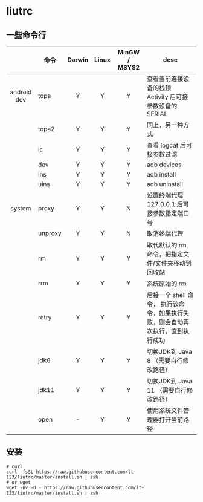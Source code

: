 # liutrc

## 一些命令行

|             | 命令      | Darwin | Linux | MinGW / MSYS2 | desc                                        |
|:-----------:|---------|:------:|:-----:|:-------------:|---------------------------------------------|
| android dev | topa    |   Y    |   Y   |       Y       | 查看当前连接设备的栈顶 Activity 后可接参数设备的 SERIAL        |
|             | topa2   |   Y    |   Y   |       Y       | 同上，另一种方式                                    |
|             | lc      |   Y    |   Y   |       Y       | 查看 logcat 后可接参数过滤                           |
|             | dev     |   Y    |   Y   |       Y       | adb devices                                 |
|             | ins     |   Y    |   Y   |       Y       | adb install                                 |
|             | uins    |   Y    |   Y   |       Y       | adb uninstall                               |
|   system    | proxy   |   Y    |   Y   |       N       | 设置终端代理 127.0.0.1 后可接参数指定端口号                 |
|             | unproxy |   Y    |   Y   |       N       | 取消终端代理                                      |
|             | rm      |   Y    |   Y   |       Y       | 取代默认的 rm 命令，把指定文件/文件夹移动到回收站                 |
|             | rrm     |   Y    |   Y   |       Y       | 系统原始的 rm                                    |
|             | retry   |   Y    |   Y   |       Y       | 后接一个 shell 命令， 执行该命令，如果执行失败，则会自动再次执行，直到执行成功 |
|             | jdk8    |   Y    |   Y   |       Y       | 切换JDK到 Java 8 （需要自行修改路径）                    |
|             | jdk11   |   Y    |   Y   |       Y       | 切换JDK到 Java 11 （需要自行修改路径）                   |
|             | open    |   -    |   Y   |       Y       | 使用系统文件管理器打开当前路径                             |

## 安装

```shell
# curl
curl -fsSL https://raw.githubusercontent.com/lt-123/liutrc/master/install.sh | zsh
# or wget
wget -nv -O - https://raw.githubusercontent.com/lt-123/liutrc/master/install.sh | zsh
```


